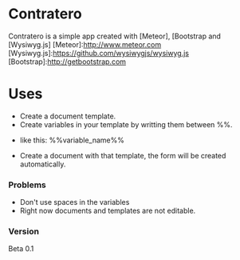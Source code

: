 # Contratero

Contratero is a simple app created with [Meteor], [Bootstrap and [Wysiwyg.js]
[Meteor]:http://www.meteor.com
[Wysiwyg.js]:https://github.com/wysiwygjs/wysiwyg.js
[Bootstrap]:http://getbootstrap.com

# Uses

  - Create a document template.
  - Create variables in your template by writting them between %%. 
   * like this:   %%variable_name%%
  - Create a document with that template, the form will be created automatically.


### Problems

- Don't use spaces in the variables
- Right now documents and templates are not editable.

### Version

Beta 0.1
